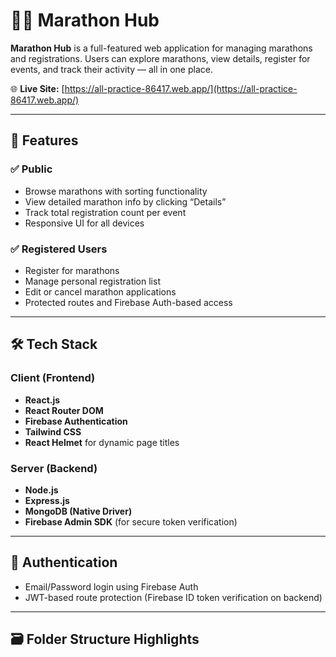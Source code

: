 # 🏃‍♂️ Marathon Hub

**Marathon Hub** is a full-featured web application for managing marathons and registrations. Users can explore marathons, view details, register for events, and track their activity — all in one place.

🌐 **Live Site:** [https://all-practice-86417.web.app/](https://all-practice-86417.web.app/)

---

## 📌 Features

### ✅ Public
- Browse marathons with sorting functionality
- View detailed marathon info by clicking “Details”
- Track total registration count per event
- Responsive UI for all devices

### ✅ Registered Users
- Register for marathons
- Manage personal registration list
- Edit or cancel marathon applications
- Protected routes and Firebase Auth-based access

---

## 🛠 Tech Stack

### Client (Frontend)
- **React.js**
- **React Router DOM**
- **Firebase Authentication**
- **Tailwind CSS**
- **React Helmet** for dynamic page titles

### Server (Backend)
- **Node.js**
- **Express.js**
- **MongoDB (Native Driver)**
- **Firebase Admin SDK** (for secure token verification)

---

## 🔐 Authentication

- Email/Password login using Firebase Auth
- JWT-based route protection (Firebase ID token verification on backend)

---

## 🗃️ Folder Structure Highlights

